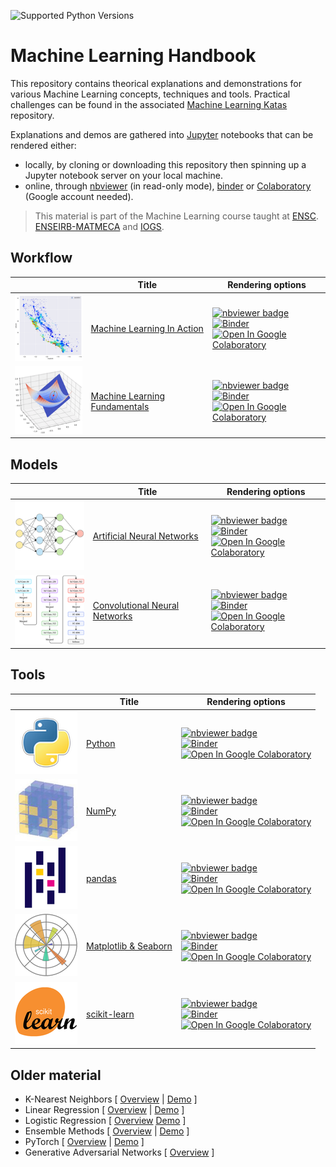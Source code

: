 ![Supported Python Versions](https://img.shields.io/badge/Python->=3.6-blue.svg?logo=python&logoColor=white)

# Machine Learning Handbook

This repository contains theorical explanations and demonstrations for various Machine Learning concepts, techniques and tools. Practical challenges can be found in the associated [Machine Learning Katas](https://github.com/bpesquet/machine-learning-katas) repository.

 Explanations and demos are gathered into [Jupyter](https://jupyter.org/) notebooks that can be rendered either:

- locally, by cloning or downloading this repository then spinning up a Jupyter notebook server on your local machine.
- online, through [nbviewer](https://nbviewer.jupyter.org) (in read-only mode), [binder](https://mybinder.org) or [Colaboratory](https://colab.research.google.com) (Google account needed).

> This material is part of the Machine Learning course taught at [ENSC](https://ensc.bordeaux-inp.fr). [ENSEIRB-MATMECA](https://enseirb-matmeca.bordeaux-inp.fr) and [IOGS](https://www.institutoptique.fr).

## Workflow

||Title|Rendering options|
|-|-|-|
|![](thumbnails/ml_in_action.png)|[Machine Learning In Action](notebooks/workflow/ml_in_action.ipynb)|[![nbviewer badge](https://raw.githubusercontent.com/jupyter/design/master/logos/Badges/nbviewer_badge.svg)](https://nbviewer.jupyter.org/github/bpesquet/machine-learning-handbook/blob/master/notebooks/workflow/ml_in_action.ipynb)<br>[![Binder](https://mybinder.org/badge_logo.svg)](https://mybinder.org/v2/gh/bpesquet/machine-learning-handbook/master?filepath=notebooks/workflow/ml_in_action.ipynb)<br>[![Open In Google Colaboratory](https://colab.research.google.com/assets/colab-badge.svg)](https://colab.research.google.com/github/bpesquet/machine-learning-handbook/blob/master/notebooks/workflow/ml_in_action.ipynb)|
|![](thumbnails/ml_fundamentals.png)|[Machine Learning Fundamentals](notebooks/workflow/ml_fundamentals.ipynb)|[![nbviewer badge](https://raw.githubusercontent.com/jupyter/design/master/logos/Badges/nbviewer_badge.svg)](https://nbviewer.jupyter.org/github/bpesquet/machine-learning-handbook/blob/master/notebooks/workflow/ml_fundamentals.ipynb)<br>[![Binder](https://mybinder.org/badge_logo.svg)](https://mybinder.org/v2/gh/bpesquet/machine-learning-handbook/master?filepath=notebooks/workflow/ml_fundamentals.ipynb)<br>[![Open In Google Colaboratory](https://colab.research.google.com/assets/colab-badge.svg)](https://colab.research.google.com/github/bpesquet/machine-learning-handbook/blob/master/notebooks/workflow/ml_fundamentals.ipynb)|

## Models

||Title|Rendering options|
|-|-|-|
|![](thumbnails/neural_networks.png)|[Artificial Neural Networks](notebooks/models/neural_networks.ipynb)|[![nbviewer badge](https://raw.githubusercontent.com/jupyter/design/master/logos/Badges/nbviewer_badge.svg)](https://nbviewer.jupyter.org/github/bpesquet/machine-learning-handbook/blob/master/notebooks/models/neural_networks.ipynb)<br>[![Binder](https://mybinder.org/badge_logo.svg)](https://mybinder.org/v2/gh/bpesquet/machine-learning-handbook/master?filepath=notebooks/models/neural_networks.ipynb)<br>[![Open In Google Colaboratory](https://colab.research.google.com/assets/colab-badge.svg)](https://colab.research.google.com/github/bpesquet/machine-learning-handbook/blob/master/notebooks/models/neural_networks.ipynb)|
|![](thumbnails/cnn.png)|[Convolutional Neural Networks](notebooks/models/cnn.ipynb)|[![nbviewer badge](https://raw.githubusercontent.com/jupyter/design/master/logos/Badges/nbviewer_badge.svg)](https://nbviewer.jupyter.org/github/bpesquet/machine-learning-handbook/blob/master/notebooks/models/cnn.ipynb)<br>[![Binder](https://mybinder.org/badge_logo.svg)](https://mybinder.org/v2/gh/bpesquet/machine-learning-handbook/master?filepath=notebooks/models/cnn.ipynb)<br>[![Open In Google Colaboratory](https://colab.research.google.com/assets/colab-badge.svg)](https://colab.research.google.com/github/bpesquet/machine-learning-handbook/blob/master/notebooks/models/cnn.ipynb)|

## Tools

||Title|Rendering options|
|-|-|-|
|![](thumbnails/python.png)|[Python](notebooks/tools/python.ipynb)|[![nbviewer badge](https://raw.githubusercontent.com/jupyter/design/master/logos/Badges/nbviewer_badge.svg)](https://nbviewer.jupyter.org/github/bpesquet/machine-learning-handbook/blob/master/notebooks/tools/python.ipynb)<br>[![Binder](https://mybinder.org/badge_logo.svg)](https://mybinder.org/v2/gh/bpesquet/machine-learning-handbook/master?filepath=notebooks/tools/python.ipynb)<br>[![Open In Google Colaboratory](https://colab.research.google.com/assets/colab-badge.svg)](https://colab.research.google.com/github/bpesquet/machine-learning-handbook/blob/master/notebooks/tools/python.ipynb)|
|![](thumbnails/numpy.png)|[NumPy](notebooks/tools/numpy.ipynb)|[![nbviewer badge](https://raw.githubusercontent.com/jupyter/design/master/logos/Badges/nbviewer_badge.svg)](https://nbviewer.jupyter.org/github/bpesquet/machine-learning-handbook/blob/master/notebooks/tools/numpy.ipynb)<br>[![Binder](https://mybinder.org/badge_logo.svg)](https://mybinder.org/v2/gh/bpesquet/machine-learning-handbook/master?filepath=notebooks/tools/numpy.ipynb)<br>[![Open In Google Colaboratory](https://colab.research.google.com/assets/colab-badge.svg)](https://colab.research.google.com/github/bpesquet/machine-learning-handbook/blob/master/notebooks/tools/numpy.ipynb)|
|![](thumbnails/pandas.png)|[pandas](notebooks/tools/pandas.ipynb)|[![nbviewer badge](https://raw.githubusercontent.com/jupyter/design/master/logos/Badges/nbviewer_badge.svg)](https://nbviewer.jupyter.org/github/bpesquet/machine-learning-handbook/blob/master/notebooks/tools/pandas.ipynb)<br>[![Binder](https://mybinder.org/badge_logo.svg)](https://mybinder.org/v2/gh/bpesquet/machine-learning-handbook/master?filepath=notebooks/tools/pandas.ipynb)<br>[![Open In Google Colaboratory](https://colab.research.google.com/assets/colab-badge.svg)](https://colab.research.google.com/github/bpesquet/machine-learning-handbook/blob/master/notebooks/tools/pandas.ipynb)|
|![](thumbnails/matplotlib.png)|[Matplotlib & Seaborn](notebooks/tools/matplotlib.ipynb)|[![nbviewer badge](https://raw.githubusercontent.com/jupyter/design/master/logos/Badges/nbviewer_badge.svg)](https://nbviewer.jupyter.org/github/bpesquet/machine-learning-handbook/blob/master/notebooks/tools/matplotlib.ipynb)<br>[![Binder](https://mybinder.org/badge_logo.svg)](https://mybinder.org/v2/gh/bpesquet/machine-learning-handbook/master?filepath=notebooks/tools/matplotlib.ipynb)<br>[![Open In Google Colaboratory](https://colab.research.google.com/assets/colab-badge.svg)](https://colab.research.google.com/github/bpesquet/machine-learning-handbook/blob/master/notebooks/tools/matplotlib.ipynb)|
|![](thumbnails/scikit-learn.png)|[scikit-learn](notebooks/tools/scikit-learn.ipynb)|[![nbviewer badge](https://raw.githubusercontent.com/jupyter/design/master/logos/Badges/nbviewer_badge.svg)](https://nbviewer.jupyter.org/github/bpesquet/machine-learning-handbook/blob/master/notebooks/tools/scikit-learn.ipynb)<br>[![Binder](https://mybinder.org/badge_logo.svg)](https://mybinder.org/v2/gh/bpesquet/machine-learning-handbook/master?filepath=notebooks/tools/scikit-learn.ipynb)<br>[![Open In Google Colaboratory](https://colab.research.google.com/assets/colab-badge.svg)](https://colab.research.google.com/github/bpesquet/machine-learning-handbook/blob/master/notebooks/tools/scikit-learn.ipynb)|

## Older material

- K-Nearest Neighbors [ [Overview](https://www.bpesquet.fr/en/slides/ai/k-nearest-neighbors/) | [Demo](notebooks/models/knn.ipynb) ]
- Linear Regression [ [Overview](https://www.bpesquet.fr/en/slides/ai/linear-regression/) | [Demo](https://playground.tensorflow.org/#activation=tanh&batchSize=10&dataset=circle&regDataset=reg-plane&learningRate=0.03&regularizationRate=0&noise=25&networkShape=&seed=0.27079&showTestData=false&discretize=false&percTrainData=50&x=true&y=true&xTimesY=false&xSquared=false&ySquared=false&cosX=false&sinX=false&cosY=false&sinY=false&collectStats=false&problem=regression&initZero=false&hideText=false&showTestData_hide=false&activation_hide=true&noise_hide=false&discretize_hide=true&dataset_hide=true&batchSize_hide=true&percTrainData_hide=true&numHiddenLayers_hide=true&problem_hide=true) ]
- Logistic Regression [ [Overview](https://www.bpesquet.fr/en/slides/ai/logistic-regression/) [Demo](https://playground.tensorflow.org/#activation=sigmoid&batchSize=10&dataset=gauss&regDataset=reg-plane&learningRate=0.03&regularizationRate=0&noise=0&networkShape=&seed=0.61489&showTestData=false&discretize=false&percTrainData=50&x=true&y=true&xTimesY=false&xSquared=false&ySquared=false&cosX=false&sinX=false&cosY=false&sinY=false&collectStats=false&problem=classification&initZero=false&hideText=false&numHiddenLayers_hide=true&percTrainData_hide=true&discretize_hide=true&problem_hide=true&activation_hide=true) ]
- Ensemble Methods [ [Overview](https://www.bpesquet.fr/en/slides/ai/ensemble-methods/) | [Demo](notebooks/models/decision_trees.ipynb) ]
- PyTorch [ [Overview](https://www.bpesquet.fr/en/slides/ai/pytorch/) | [Demo](notebooks/tools/pytorch.ipynb) ]
- Generative Adversarial Networks [ [Overview](https://www.bpesquet.fr/en/slides/ai/generative-deep-learning/) ]
